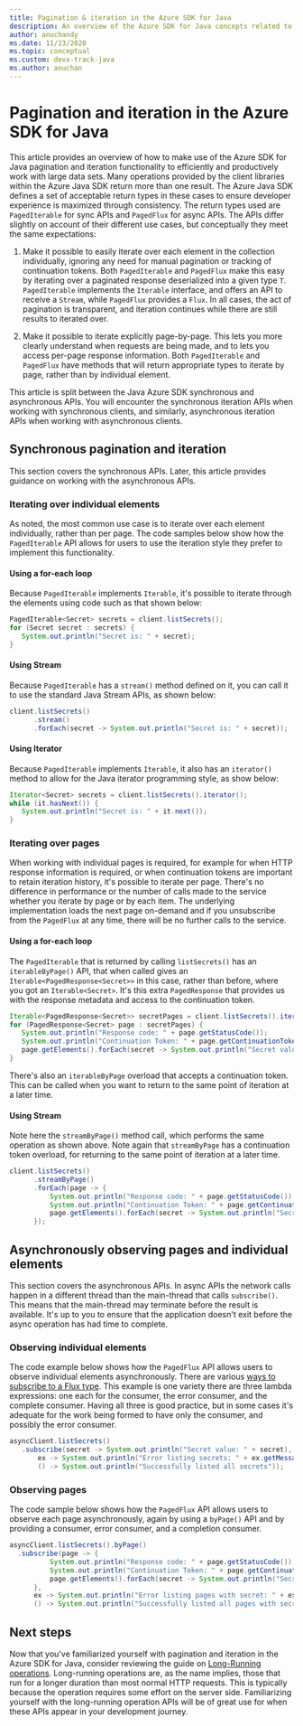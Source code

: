 ```yaml
---
title: Pagination & iteration in the Azure SDK for Java
description: An overview of the Azure SDK for Java concepts related to pagination and iteration
author: anuchandy
ms.date: 11/23/2020
ms.topic: conceptual
ms.custom: devx-track-java
ms.author: anuchan
---
```


# Pagination and iteration in the Azure SDK for Java

This article provides an overview of how to make use of the Azure SDK for Java pagination and iteration functionality to efficiently and productively work with large data sets. Many operations provided by the client libraries within the Azure Java SDK return more than one result. The Azure Java SDK defines a set of acceptable return types in these cases to ensure developer experience is maximized through consistency. The return types used are `PagedIterable` for sync APIs and `PagedFlux` for async APIs. The APIs differ slightly on account of their different use cases, but conceptually they meet the same expectations:

1. Make it possible to easily iterate over each element in the collection individually, ignoring any need for manual pagination or tracking of continuation tokens. Both `PagedIterable` and `PagedFlux` make this easy by iterating over a paginated response deserialized into a given type `T`. `PagedIterable` implements the `Iterable` interface, and offers an API to receive a `Stream`, while `PagedFlux` provides a `Flux`. In all cases, the act of pagination is transparent, and iteration continues while there are still results to iterated over.

2. Make it possible to iterate explicitly page-by-page. This lets you more clearly understand when requests are being made, and to lets you access per-page response information. Both `PagedIterable` and `PagedFlux` have methods that will return appropriate types to iterate by page, rather than by individual element.

This article is split between the Java Azure SDK synchronous and asynchronous APIs. You will encounter the synchronous iteration APIs when working with synchronous clients, and similarly, asynchronous iteration APIs when working with asynchronous clients.

## Synchronous pagination and iteration

This section covers the synchronous APIs. Later, this article provides guidance on working with the asynchronous APIs.

### Iterating over individual elements

As noted, the most common use case is to iterate over each element individually, rather than per page. The code samples below show how the `PagedIterable` API allows for users to use the iteration style they prefer to implement this functionality.

#### Using a for-each loop

Because `PagedIterable` implements `Iterable`, it's possible to iterate through the elements using code such as that shown below:

```java
PagedIterable<Secret> secrets = client.listSecrets();
for (Secret secret : secrets) {
   System.out.println("Secret is: " + secret);
}
```

#### Using Stream

Because `PagedIterable` has a `stream()` method defined on it, you can call it to use the standard Java Stream APIs, as shown below:

```java
client.listSecrets()
      .stream()
      .forEach(secret -> System.out.println("Secret is: " + secret));
```

#### Using Iterator

Because `PagedIterable` implements `Iterable`, it also has an `iterator()` method to allow for the Java iterator programming style, as show below:

```java
Iterator<Secret> secrets = client.listSecrets().iterator();
while (it.hasNext()) {
   System.out.println("Secret is: " + it.next());
}
```

### Iterating over pages

When working with individual pages is required, for example for when HTTP response information is required, or when continuation tokens are important to retain iteration history, it's possible to iterate per page. There's no difference in performance or the number of calls made to the service whether you iterate by page or by each item. The underlying implementation loads the next page on-demand and if you unsubscribe from the `PagedFlux` at any time, there will be no further calls to the service.

#### Using a for-each loop

The `PagedIterable` that is returned by calling `listSecrets()` has an `iterableByPage()` API, that when called gives an `Iterable<PagedResponse<Secret>>` in this case, rather than before, where you got an `Iterable<Secret>`. It's this extra `PagedResponse` that provides us with the response metadata and access to the continuation token.

```java
Iterable<PagedResponse<Secret>> secretPages = client.listSecrets().iterableByPage();
for (PagedResponse<Secret> page : secretPages) {
   System.out.println("Response code: " + page.getStatusCode());
   System.out.println("Continuation Token: " + page.getContinuationToken());
   page.getElements().forEach(secret -> System.out.println("Secret value: " + secret))
}
```

There's also an `iterableByPage` overload that accepts a continuation token. This can be called when you want to return to the same point of iteration at a later time.

#### Using Stream

Note here the `streamByPage()` method call, which performs the same operation as shown above. Note again that `streamByPage` has a continuation token overload, for returning to the same point of iteration at a later time.

```java
client.listSecrets()
      .streamByPage()
      .forEach(page -> {
          System.out.println("Response code: " + page.getStatusCode());
          System.out.println("Continuation Token: " + page.getContinuationToken());
          page.getElements().forEach(secret -> System.out.println("Secret value: " + secret))
      });
```

## Asynchronously observing pages and individual elements

This section covers the asynchronous APIs. In async APIs the network calls happen in a different thread than the main-thread that calls `subscribe()`. This means that the main-thread may terminate before the result is available. It's up to you to ensure that the application doesn't exit before the async operation has had time to complete.

### Observing individual elements

The code example below shows how the `PagedFlux` API allows users to observe individual elements asynchronously. There are various [ways to subscribe to a Flux type](https://projectreactor.io/docs/core/release/reference/#_simple_ways_to_create_a_flux_or_mono_and_subscribe_to_it). This example is one variety there are three lambda expressions: one each for the consumer, the error consumer, and the complete consumer. Having all three is good practice, but in some cases it's adequate for the work being formed to have only the consumer, and possibly the error consumer.

 ```java
asyncClient.listSecrets()
    .subscribe(secret -> System.out.println("Secret value: " + secret),
        ex -> System.out.println("Error listing secrets: " + ex.getMessage()),
        () -> System.out.println("Successfully listed all secrets"));
 ```

### Observing pages

 The code sample below shows how the `PagedFlux` API allows users to observe each page asynchronously, again by using a `byPage()` API and by providing a consumer, error consumer, and a completion consumer.

  ```java
asyncClient.listSecrets().byPage()
    .subscribe(page -> {
            System.out.println("Response code: " + page.getStatusCode());
            System.out.println("Continuation Token: " + page.getContinuationToken());
            page.getElements().forEach(secret -> System.out.println("Secret value: " + secret))
        },
        ex -> System.out.println("Error listing pages with secret: " + ex.getMessage()),
        () -> System.out.println("Successfully listed all pages with secret"));
 ```

## Next steps

Now that you've familiarized yourself with pagination and iteration in the Azure SDK for Java, consider reviewing the guide on [Long-Running operations](java-sdk-lro.md). Long-running operations are, as the name implies, those that run for a longer duration than most normal HTTP requests. This is typically because the operation requires some effort on the server side. Familiarizing yourself with the long-running operation APIs will be of great use for when these APIs appear in your development journey.
